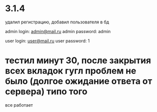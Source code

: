 # 3.1.4
удалил регистрацию,
добавил пользователя в бд

admin login: admin@mail.ru
admin password: admin

user login: user@mail.ru
user password: 1

# тестил минут 30, после закрытия всех вкладок гугл проблем не было (долгое ожидание ответа от сервера) типо того
все работает
